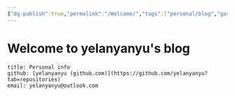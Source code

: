 ```yaml
---
{"dg-publish":true,"permalink":"/Welcome/","tags":["personal/blog","gardenEntry","gardenEntry","gardenEntry"]}
---
```


# Welcome to yelanyanyu's blog
```ad-info
title: Personal info
github: [yelanyanyu (github.com)](https://github.com/yelanyanyu?tab=repositories)
email: yelanyanyu@outlook.com
```

